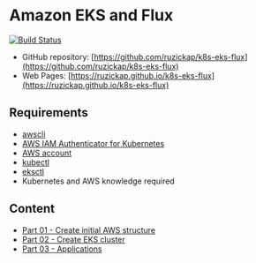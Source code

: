 # Amazon EKS and Flux

[![Build Status](https://github.com/ruzickap/k8s-eks-flux/workflows/vuepress-build-check-deploy/badge.svg)](https://github.com/ruzickap/k8s-eks-flux)

* GitHub repository: [https://github.com/ruzickap/k8s-eks-flux](https://github.com/ruzickap/k8s-eks-flux)
* Web Pages: [https://ruzickap.github.io/k8s-eks-flux](https://ruzickap.github.io/k8s-eks-flux)

## Requirements

* [awscli](https://aws.amazon.com/cli/)
* [AWS IAM Authenticator for Kubernetes](https://github.com/kubernetes-sigs/aws-iam-authenticator)
* [AWS account](https://aws.amazon.com/account/)
* [kubectl](https://kubernetes.io/docs/tasks/tools/install-kubectl/)
* [eksctl](https://eksctl.io/)
* Kubernetes and AWS knowledge required

## Content

* [Part 01 - Create initial AWS structure](part-01/README.md)
* [Part 02 - Create EKS cluster](part-02/README.md)
* [Part 03 - Applications](part-03/README.md)
